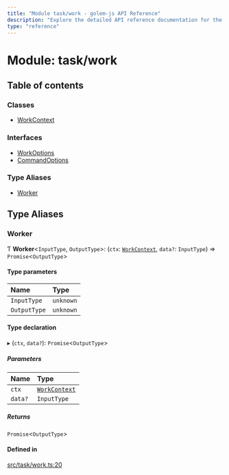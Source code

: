 ```yaml
---
title: "Module task/work - golem-js API Reference"
description: "Explore the detailed API reference documentation for the Module task/work within the golem-js SDK for the Golem Network."
type: "reference"
---
```

# Module: task/work

## Table of contents

### Classes

- [WorkContext](../classes/task_work.WorkContext)

### Interfaces

- [WorkOptions](../interfaces/task_work.WorkOptions)
- [CommandOptions](../interfaces/task_work.CommandOptions)

### Type Aliases

- [Worker](task_work#worker)

## Type Aliases

### Worker

Ƭ **Worker**<`InputType`, `OutputType`\>: (`ctx`: [`WorkContext`](../classes/task_work.WorkContext), `data?`: `InputType`) => `Promise`<`OutputType`\>

#### Type parameters

| Name | Type |
| :------ | :------ |
| `InputType` | `unknown` |
| `OutputType` | `unknown` |

#### Type declaration

▸ (`ctx`, `data?`): `Promise`<`OutputType`\>

##### Parameters

| Name | Type |
| :------ | :------ |
| `ctx` | [`WorkContext`](../classes/task_work.WorkContext) |
| `data?` | `InputType` |

##### Returns

`Promise`<`OutputType`\>

#### Defined in

[src/task/work.ts:20](https://github.com/golemfactory/golem-js/blob/552d481/src/task/work.ts#L20)
